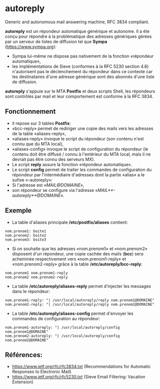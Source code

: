 # autoreply
Generic and autonomous mail answering machine, RFC 3834 compliant.

**autoreply** est un répondeur automatique générique et autonome.
Il a éte conçu pour répondre à la problématique des adresses génériques gérées par un serveur de listes de diffusion tel que **Sympa** (https://www.sympa.org):
* Sympa lui-même ne dispose pas nativement de la fonction «répondeur automatique»,
* les implémentations de Sieve (conformes à la RFC 5230 section 4.6) n'autorisent pas le déclenchement du répondeur dans ce contexte car les destinataires d'une adresse générique sont des abonnés d'une liste de diffusion.

**autoreply** s'appuie sur le MTA **Postfix** et deux scripts Shell, les répondeurs sont contrôlés par mail et leur comportement est conforme à la RFC 3834.

## Fonctionnement
 * Il repose sur 3 tables **Postfix**:
  * «bcc-reply» permet de rediriger une copie des mails vers les adresses de la table «aliases-reply»,
  * «aliases-reply» invoque le script du répondeur (son contenu n'est connu que du MTA local),
  * «aliases-config» invoque le script de configuration du répondeur (le contenu doit être diffusé / connu à l'extérieur du MTA local, mais il ne devrait pas être connu des serveurs MX).
 * Le script **reply** assure la fonction «répondeur automatique».
 * Le script **config** permet de traiter les commandes de configuration du répondeur par l'intermédiaire d'adresses dont la partie «alias» a le sufixe «-autoreply»:
  * Si l'adresse est «_MAIL@DOMAINE_»,
  * son répondeur se configure via l'adresse «_MAIL**-autoreply**@DOMAINE_».

## Exemple
 * La table d'aliases principale **/etc/postfix/aliases** contient:
````
nom.prenom1: boite1
nom.prenom2: boite2 
nom.prenom3: boite3
````
 * Si on souhaite que les adresses «nom.prenom1» et «nom.prenom2» disposent d'un répondeur, une copie cachée des mails (**bcc**) sera acheminée respectivement vers «nom.prenom1-reply» et «nom.prenom2-reply» grâce à la table **/etc/autoreply/bcc-reply**:
````
nom.prenom1 nom.prenom1-reply
nom.prenom2 nom.prenom2-reply
````
 * La table **/etc/autoreply/aliases-reply** permet d'injecter les messages dans le répondeur:
````
nom.prenom1-reply: "| /usr/local/autoreply/reply nom.prenom1@DOMAINE"
nom.prenom2-reply: "| /usr/local/autoreply/reply nom.prenom2@DOMAINE"
````
 * La table **/etc/autoreply/aliases-config** permet d'envoyer les commandes de configuration au répondeur:
````
nom.prenom1-autoreply: "| /usr/local/autoreply/config nom.prenom1@DOMAINE"
nom.prenom2-autoreply: "| /usr/local/autoreply/config nom.prenom2@DOMAINE"
````

## Références:
 * https://www.ietf.org/rfc/rfc3834.txt (Recommendations for Automatic Responses to Electronic Mail)
 * https://www.ietf.org/rfc/rfc5230.txt (Sieve Email Filtering: Vacation Extension)
